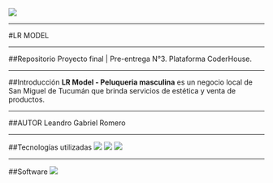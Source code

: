 ![](https://i.postimg.cc/brPH6rs4/LR-Model-transparente.png)

------------
#LR MODEL

------------

##Repositorio
Proyecto final | Pre-entrega N°3. Plataforma CoderHouse.

------------


##Introducción
**LR Model - Peluqueria masculina** es un negocio local de San Miguel de Tucumán que brinda servicios de estética y venta de productos.

------------


##AUTOR
Leandro Gabriel Romero

------------


##Tecnologías utilizadas
![](https://i.postimg.cc/RF1Vtfrh/html-5.png)
![](https://i.postimg.cc/kGnMv49c/css.png) 
![](https://i.postimg.cc/zv0ztrG1/sass.png)

------------


##Software
![](https://i.postimg.cc/wMtLH0yZ/softwares.png)
